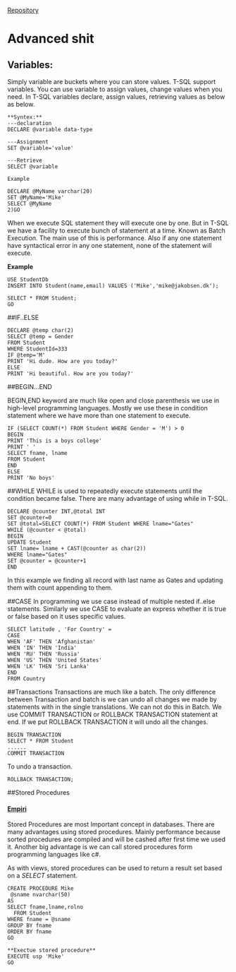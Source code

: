[Repository](https://github.com/mikejakobsen/t-sql)

# Advanced shit

## Variables:
Simply variable are buckets where you can store values. T-SQL support variables. You can use variable to assign values, change values when you need. In T-SQL variables declare, assign values, retrieving values as below as below.

	**Syntex:**
	---declaration
	DECLARE @variable data-type

	---Assignment
	SET @variable='value'

	---Retrieve
	SELECT @variable

	Example

	DECLARE @MyName varchar(20)
	SET @MyName='Mike'
	SELECT @MyName
	2)GO

When we execute SQL statement they will execute one by one. But in T-SQL we have a facility to execute bunch of statement at a time. Known as Batch Execution. The main use of this is performance. Also if any one statement have syntactical error in any one statement, none of the statement will execute.

**Example**

	USE StudentDb
	INSERT INTO Student(name,email) VALUES ('Mike','mike@jakobsen.dk');

	SELECT * FROM Student;
	GO

##IF..ELSE

	DECLARE @temp char(2)
	SELECT @temp = Gender
	FROM Student
	WHERE StudentId=333
	IF @temp='M'
	PRINT 'Hi dude. How are you today?'
	ELSE
	PRINT 'Hi beautiful. How are you today?'

##BEGIN...END

BEGIN,END keyword are much like open and close parenthesis we use in high-level programming languages. Mostly we use these in condition statement where we have more than one statement to execute.

	IF (SELECT COUNT(*) FROM Student WHERE Gender = 'M') > 0
	BEGIN
	PRINT 'This is a boys college'
	PRINT ' '
	SELECT fname, lname
	FROM Student
	END
	ELSE
	PRINT 'No boys'

##WHILE
WHILE is used to repeatedly execute statements until the condition became false. There are many advantage of using while in T-SQL.

	DECLARE @counter INT,@total INT
	SET @counter=0
	SET @total=SELECT COUNT(*) FROM Student WHERE lname="Gates"
	WHILE (@counter < @total)
	BEGIN
	UPDATE Student
	SET lname= lname + CAST(@counter as char(2))
	WHERE lname="Gates"
	SET @counter = @counter+1
	END

In this example we finding all record with last name as Gates and updating them with count appending to them.

##CASE
In programming we use case instead of multiple nested if..else statements. Similarly we use CASE to evaluate an express whether it is true or false based on it uses specific values.

	SELECT latitude , 'For Country' =
	CASE
	WHEN 'AF' THEN 'Afghanistan'
	WHEN 'IN' THEN 'India'
	WHEN 'RU' THEN 'Russia'
	WHEN 'US' THEN 'United States'
	WHEN 'LK' THEN 'Sri Lanka'
	END
	FROM Country

##Transactions
Transactions are much like a batch. The only difference between Transaction and batch is we can undo all changes we made by statements with in the single translations. We can not do this in Batch. We use COMMIT TRANSACTION or ROLLBACK TRANSACTION statement at end. If we put ROLLBACK TRANSACTION it will undo all the changes.

	BEGIN TRANSACTION
	SELECT * FROM Student
	......
	COMMIT TRANSACTION

To undo a transaction.

	ROLLBACK TRANSACTION;

##Stored Procedures

#### [Empiri](http://www.mikejakobsen.com/pdf/stored.pdf)


Stored Procedures are most Important concept in databases. There are many advantages using stored procedures. Mainly performance because sorted procedures are compiled and will be cashed after first time we used it. Another big advantage is we can call stored procedures form programming languages like c#.

As with views, stored procedures can be used to return a result set based on a *SELECT* statement.

	CREATE PROCEDURE Mike
	 @sname nvarchar(50)
	AS
	SELECT fname,lname,rolno
	  FROM Student
	WHERE fname = @sname
	GROUP BY fname
	ORDER BY fname
	GO

	**Exectue stored procedure**
	EXECUTE usp 'Mike'
	GO

